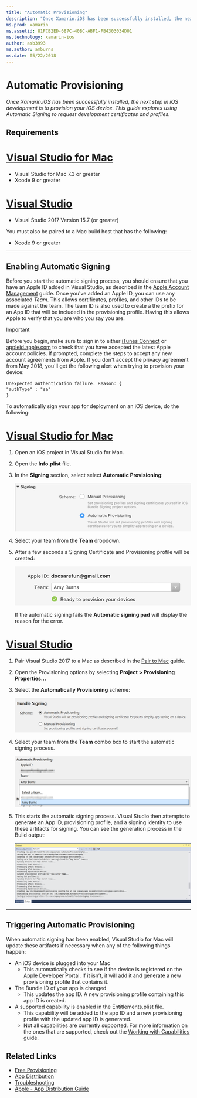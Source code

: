 ```yaml
---
title: "Automatic Provisioning"
description: "Once Xamarin.iOS has been successfully installed, the next step in iOS development is to provision your iOS device. This guide explores using Automatic Signing  to request development certificates and profiles."
ms.prod: xamarin
ms.assetid: 81FCB2ED-687C-40BC-ABF1-FB4303034D01
ms.technology: xamarin-ios
author: asb3993
ms.author: amburns
ms.date: 05/22/2018
---
```


# Automatic Provisioning

_Once Xamarin.iOS has been successfully installed, the next step in iOS development is to provision your iOS device. This guide explores using Automatic Signing to request development certificates and profiles._

## Requirements

# [Visual Studio for Mac](#tab/vsmac)

- Visual Studio for Mac 7.3 or greater
- Xcode 9 or greater

# [Visual Studio](#tab/vswin)

- Visual Studio 2017 Version 15.7 (or greater)

You must also be paired to a Mac build host that has the following:

- Xcode 9 or greater

-----

## Enabling Automatic Signing

Before you start the automatic signing process, you should ensure that you have an Apple ID added in Visual Studio, as described in the [Apple Account Management](~/cross-platform/macios/apple-account-management.md) guide. Once you've added an Apple ID, you can use any associated _Team_. This allows certificates, profiles, and other IDs to be made against the team. The team ID is also used to create a the prefix for an App ID that will be included in the provisioning profile. Having this allows Apple to verify that you are who you say you are.

> [!IMPORTANT]
> Before you begin, make sure to sign in to either [iTunes Connect](https://itunesconnect.apple.com/) or [appleid.apple.com](https://appleid.apple.com) to check that you have accepted the latest Apple account policies. If prompted, complete the steps to accept any new account agreements from Apple. If you don't accept the privacy agreement from May 2018, you'll get the following alert when trying to provision your device:
> ```
> Unexpected authentication failure. Reason: {
> "authType" : "sa"
>}
>```

To automatically sign your app for deployment on an iOS device, do the following:

# [Visual Studio for Mac](#tab/vsmac)

1. Open an iOS project in Visual Studio for Mac.

2. Open the **Info.plist** file.

3. In the **Signing** section, select select **Automatic Provisioning**:

    ![Team selector dropdown](automatic-provisioning-images/image2.png)

4. Select your team from the **Team** dropdown.

6. After a few seconds a Signing Certificate and Provisioning profile will be created:

    ![successfully created certificate and profile](automatic-provisioning-images/image5.png)

    If the automatic signing fails the **Automatic signing pad** will display the reason for the error.

# [Visual Studio](#tab/vswin)

1. Pair Visual Studio 2017 to a Mac as described in the [Pair to Mac](~/ios/get-started/installation/windows/connecting-to-mac/index.md) guide.

2. Open the Provisioning options by selecting **Project > Provisioning Properties…**

3. Select the **Automatically Provisioning** scheme:

    ![Selection of the Automatic scheme](automatic-provisioning-images/prov4.png)

4. Select your team from the **Team** combo box to start the automatic signing process.

    ![Selection of the Team](automatic-provisioning-images/prov3.png)

4. This starts the automatic signing process. Visual Studio then attempts to generate an App ID, provisioning profile, and a signing identity to use these artifacts for signing. You can see the generation process in the Build output:

    ![Build output showing generation of artifacts](automatic-provisioning-images/prov5.png)

-----

## Triggering Automatic Provisioning

When automatic signing has been enabled, Visual Studio for Mac will update these artifacts if necessary when any of the following things happen:

* An iOS device is plugged into your Mac
    - This automatically checks to see if the device is registered on the Apple Developer Portal. If it isn’t, it will add it and generate a new provisioning profile that contains it.
* The Bundle ID of your app is changed
    - This updates the app ID. A new provisioning profile containing this app ID is created.
* A supported capability is enabled in the Entitlements.plist file.
    - This capability will be added to the app ID and a new provisioning profile with the updated app ID is generated.
    - Not all capabilities are currently supported. For more information on the ones that are supported, check out the [Working with Capabilities](~/ios/deploy-test/provisioning/capabilities/index.md) guide.


## Related Links

- [Free Provisioning](~/ios/get-started/installation/device-provisioning/free-provisioning.md)
- [App Distribution](~/ios/deploy-test/app-distribution/index.md)
- [Troubleshooting](~/ios/deploy-test/troubleshooting.md)
- [Apple - App Distribution Guide](https://developer.apple.com/library/ios/documentation/IDEs/Conceptual/AppDistributionGuide/Introduction/Introduction.html)
